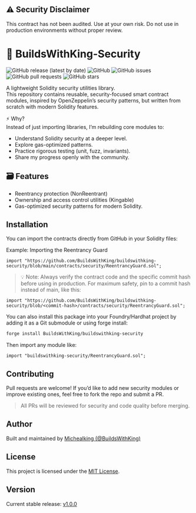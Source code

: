## ⚠️ Security Disclaimer
This contract has not been audited. Use at your own risk. Do not use in production environments without proper review.

# 🔐 BuildsWithKing-Security

![GitHub release (latest by date)](https://img.shields.io/github/v/release/BuildsWithKing/buildswithking-security)
![GitHub](https://img.shields.io/github/license/BuildsWithKing/buildswithking-security)
![GitHub issues](https://img.shields.io/github/issues/BuildsWithKing/buildswithking-security)
![GitHub pull requests](https://img.shields.io/github/issues-pr/BuildsWithKing/buildswithking-security)
![GitHub stars](https://img.shields.io/github/stars/BuildsWithKing/buildswithking-security?style=social)

A lightweight Solidity security utilities library.  
This repository contains reusable, security-focused smart contract modules, inspired by OpenZeppelin’s security patterns, but written from scratch with modern Solidity features.

⚡ Why?  
Instead of just importing libraries, I’m rebuilding core modules to:  
- Understand Solidity security at a deeper level.  
- Explore gas-optimized patterns.  
- Practice rigorous testing (unit, fuzz, invariants).  
- Share my progress openly with the community.

## 🗃️ Features
- Reentrancy protection (NonReentrant)
- Ownership and access control utilities (Kingable)
- Gas-optimized security patterns for modern Solidity. 

## Installation

You can import the contracts directly from GitHub in your Solidity files:


Example: Importing the Reentrancy Guard

```solidity
import "https://github.com/BuildsWithKing/buildswithking-security/blob/main/contracts/security/ReentrancyGuard.sol";
```

> 💡 Note: Always verify the contract code and the specific commit hash before using in production.
For maximum safety, pin to a commit hash instead of main, like this:

```
import "https://github.com/BuildsWithKing/buildswithking-security/blob/<commit-hash>/contracts/security/ReentrancyGuard.sol";
```


You can also install this package into your Foundry/Hardhat project by adding it as a Git submodule or using forge install:

```bash
forge install BuildsWithKing/buildswithking-security
```

Then import any module like:

```
import "buildswithking-security/ReentrancyGuard.sol";
```

## Contributing

Pull requests are welcome! If you’d like to add new security modules or improve existing ones, feel free to fork the repo and submit a PR.

> All PRs will be reviewed for security and code quality before merging.


## Author
Built and maintained by [Michealking (@BuildsWithKing)](https://github.com/BuildsWithKing)


## License

This project is licensed under the [MIT License](https://github.com/BuildsWithKing/buildswithking-security/blob/main/LICENSE).

## Version
Current stable release: [v1.0.0](https://github.com/BuildsWithKing/buildswithking-security/releases/tag/v1.0.0)
